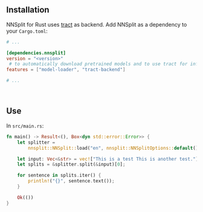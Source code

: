 ## Installation

NNSplit for Rust uses [tract](https://github.com/sonos/tract) as backend.
Add NNSplit as a dependency to your `Cargo.toml`:

```toml
# ...

[dependencies.nnsplit]
version = "<version>"
 # to automatically download pretrained models and to use tract for inference, respectively
features = ["model-loader", "tract-backend"]

# ...
```
&nbsp;

## Use

In `src/main.rs`:
```rust
fn main() -> Result<(), Box<dyn std::error::Error>> {
    let splitter =
        nnsplit::NNSplit::load("en", nnsplit::NNSplitOptions::default())?;

    let input: Vec<&str> = vec!["This is a test This is another test."];
    let splits = &splitter.split(&input)[0];

    for sentence in splits.iter() {
        println!("{}", sentence.text());
    }

    Ok(())
}